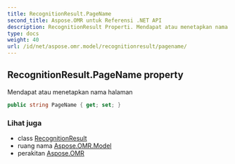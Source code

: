 ```yaml
---
title: RecognitionResult.PageName
second_title: Aspose.OMR untuk Referensi .NET API
description: RecognitionResult Properti. Mendapat atau menetapkan nama halaman
type: docs
weight: 40
url: /id/net/aspose.omr.model/recognitionresult/pagename/
---
```

## RecognitionResult.PageName property

Mendapat atau menetapkan nama halaman

```csharp
public string PageName { get; set; }
```

### Lihat juga

* class [RecognitionResult](../)
* ruang nama [Aspose.OMR.Model](../../recognitionresult/)
* perakitan [Aspose.OMR](../../../)


